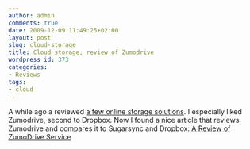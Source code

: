 ```yaml
---
author: admin
comments: true
date: 2009-12-09 11:49:25+02:00
layout: post
slug: cloud-storage
title: Cloud storage, review of Zumodrive
wordpress_id: 373
categories:
- Reviews
tags:
- cloud
---
```


A while ago a reviewed [a few online storage solutions](/2009/04/internet-storage/). I especially liked Zumodrive, second to Dropbox. Now I found a nice article that reviews Zumodrive and compares it to Sugarsync and Dropbox: [A Review of ZumoDrive Service](http://online.wsj.com/article/SB10001424052748704107104574572002476586722.html#mod=todays_us_section_b)
